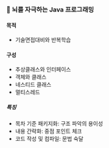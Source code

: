 ### :pencil: 뇌를 자극하는 Java 프로그래밍

#### 목적
- 기술면접대비와 반복학습

#### 구성
- 추상클래스와 인터페이스
- 객체와 클래스
- 네스티드 클래스
- 멀티스레드

##### 특징
- 목차 기준 패키지화: 구조 파악의 용이성
- 내용 간략화: 중점 포인트 체크
- 코드 작성 및 컴파일: 문법 숙달

